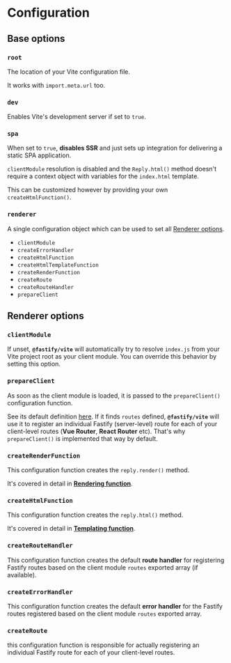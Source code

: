 # Configuration

## Base options

### `root`

The location of your Vite configuration file.

It works with `import.meta.url` too.

### `dev`

Enables Vite's development server if set to `true`.

### `spa`

When set to `true`, **disables SSR** and just sets up integration for delivering a static SPA application.

`clientModule` resolution is disabled and the `Reply.html()` method doesn't require a context object with variables for the `index.html` template. 

This can be customized however by providing your own `createHtmlFunction()`.

### `renderer`

A single configuration object which can be used to set all [Renderer options](/config/#renderer-options). 

- `clientModule`
- `createErrorHandler`
- `createHtmlFunction`
- `createHtmlTemplateFunction`
- `createRenderFunction`
- `createRoute`
- `createRouteHandler`
- `prepareClient`

## Renderer options

### `clientModule`

If unset, **`@fastify/vite`** will automatically try to resolve `index.js` from your Vite project root as your client module. You can override this behavior by setting this option.

### `prepareClient`

As soon as the client module is loaded, it is passed to the `prepareClient()` configuration function. 

See its default definition [here](https://github.com/fastify/fastify-vite/blob/dev/packages/fastify-vite/config.js#L39). If it finds `routes` defined, **`@fastify/vite`** will use it to register an individual Fastify (server-level) route for each of your client-level routes (**Vue Router**, **React Router** etc). That's why `prepareClient()` is implemented that way by default.

### `createRenderFunction`

This configuration function creates the `reply.render()` method.

It's covered in detail in **[Rendering function](/guide/rendering-function)**.

### `createHtmlFunction`

This configuration function creates the `reply.html()` method.

It's covered in detail in **[Templating function](/guide/rendering-function)**.

### `createRouteHandler`

This configuration function creates the default **route handler** for registering Fastify routes based on the client module `routes` exported array (if available).

### `createErrorHandler`

This configuration function creates the default **error handler** for the Fastify routes registered based on the client module `routes` exported array.

### `createRoute`

this configuration function is responsible for actually registering an individual Fastify route for each of your client-level routes.
